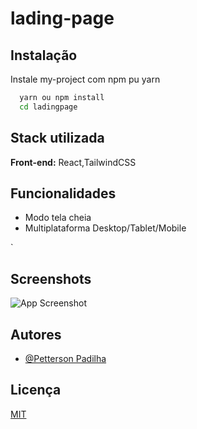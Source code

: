 
# lading-page




## Instalação

Instale my-project com npm pu yarn 

```bash
  yarn ou npm install
  cd ladingpage
```
    
## Stack utilizada

**Front-end:** React,TailwindCSS




## Funcionalidades


- Modo tela cheia
- Multiplataforma Desktop/Tablet/Mobile






`


## Screenshots

![App Screenshot](https://user-images.githubusercontent.com/72679046/200747515-562b2e3c-0caf-434e-a2d8-70a330e2d695.jpg)

## Autores

- [@Petterson Padilha](https://github.com/pettersonPadilha)











## Licença

[MIT](https://choosealicense.com/licenses/mit/)

